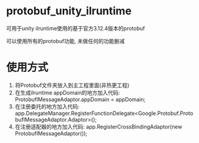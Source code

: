 # protobuf_unity_ilruntime
可用于unity ilruntime使用的基于官方3.12.4版本的protobuf

可以使用所有的protobuf功能, 未做任何的功能删减

# 使用方式
1. 将Protobuf文件夹放入到主工程里面(非热更工程)
2. 在生成ilruntime appDomain的地方加入代码:  ProtobufIMessageAdaptor.appDomain = appDomain;
3. 在注册委托的地方加入代码:  app.DelegateManager.RegisterFunctionDelegate<Google.Protobuf.ProtobufIMessageAdaptor.Adaptor>();
4. 在注册适配器的地方加入代码:   app.RegisterCrossBindingAdaptor(new ProtobufIMessageAdaptor());
